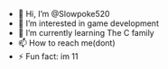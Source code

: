 - 👋 Hi, I’m @Slowpoke520
- 👀 I’m interested in game development
- 🌱 I’m currently learning The C family
- 📫 How to reach me(dont)
- ⚡ Fun fact: im 11
